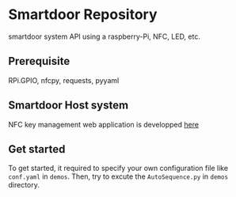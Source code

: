  Smartdoor Repository
=======================

smartdoor system API using a raspberry-Pi, NFC, LED, etc.

## Prerequisite
RPi.GPIO, nfcpy, requests, pyyaml

## Smartdoor Host system
NFC key management web application is developped [here](https://github.com/munechika-koyo/smartdoor_host)

## Get started
To get started, it required to specify your own configuration file like ``conf.yaml`` in ``demos``.
Then, try to excute the ``AutoSequence.py`` in ``demos`` directory.